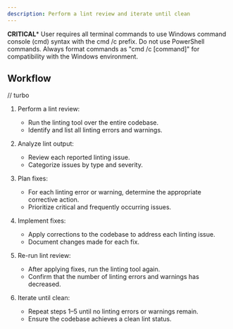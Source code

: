 ```yaml
---
description: Perform a lint review and iterate until clean
---
```


**CRITICAL***
User requires all terminal commands to use Windows command console (cmd) syntax with the cmd /c prefix. Do not use PowerShell commands. Always format commands as "cmd /c [command]" for compatibility with the Windows environment.

## Workflow
// turbo
1. Perform a lint review:
   - Run the linting tool over the entire codebase.
   - Identify and list all linting errors and warnings.

2. Analyze lint output:
   - Review each reported linting issue.
   - Categorize issues by type and severity.

3. Plan fixes:
   - For each linting error or warning, determine the appropriate corrective action.
   - Prioritize critical and frequently occurring issues.

4. Implement fixes:
   - Apply corrections to the codebase to address each linting issue.
   - Document changes made for each fix.

5. Re-run lint review:
   - After applying fixes, run the linting tool again.
   - Confirm that the number of linting errors and warnings has decreased.

6. Iterate until clean:
   - Repeat steps 1–5 until no linting errors or warnings remain.
   - Ensure the codebase achieves a clean lint status.
